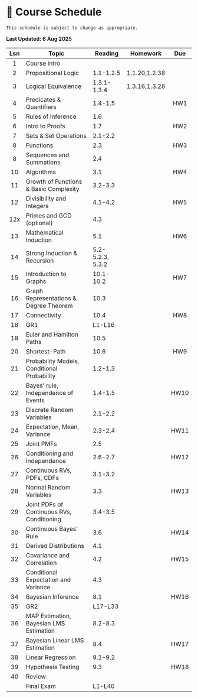 # 📆 Course Schedule

```{note}
This schedule is subject to change as appropriate.
```
**Last Updated: 6 Aug 2025**

|Lsn|                     Topic                  |      Reading     |  Homework   | Due |
|:-:|--------------------------------------------|------------------|-------------|:---:|
|1  | Course Intro                               |                  |             |     |
|2  | Propositional Logic                        | 1.1-1.2.5        |1.1.20,1.2.38|     |
|3  | Logical Equivalence                        | 1.3.1-1.3.4      |1.3.16,1.3.28|     |
|4  | Predicates & Quantifiers                   | 1.4-1.5          |             | HW1 |
|5  | Rules of Inference                         | 1.6              |             |     |
|6  | Intro to Proofs                            | 1.7              |             | HW2 |
|7  | Sets & Set Operations                      | 2.1-2.2          |             |     |
|8  | Functions                                  | 2.3              |             | HW3 |
|8  | Sequences and Summations                   | 2.4              |             |     |
|10 | Algorithms                                 | 3.1              |             | HW4 |
|11 | Growth of Functions & Basic Complexity     | 3.2-3.3          |             |     |
|12 | Divisibility and Integers                  | 4.1-4.2          |             | HW5 |
|12x| Primes and GCD (optional)                  | 4.3              |             |     |
|13 | Mathematical Induction                     | 5.1              |             | HW6 |
|14 | Strong Induction & Recursion               | 5.2-5.2.3, 5.3.2 |             |     |
|15 | Introduction to Graphs                     | 10.1-10.2        |             | HW7 |
|16 | Graph Representations & Degree Theorem     | 10.3             |             |     |
|17 | Connectivity                               | 10.4             |             | HW8 |
|18 | GR1                                        | L1-L16           |             |     |
|19 | Euler and Hamilton Paths                   | 10.5             |             |     |
|20 | Shortest-Path                              | 10.6             |             | HW9 |
|21 | Probability Models, Conditional Probability| 1.2-1.3          |             |     |
|22 | Bayes' rule, Independence of Events        | 1.4-1.5          |             | HW10|
|23 | Discrete Random Variables                  | 2.1-2.2          |             |     |
|24 | Expectation, Mean, Variance                | 2.3-2.4          |             | HW11|
|25 | Joint PMFs                                 | 2.5              |             |     |
|26 | Conditioning and Independence              | 2.6-2.7          |             | HW12|
|27 | Continuous RVs, PDFs, CDFs                 | 3.1-3.2          |             |     |
|28 | Normal Random Variables                    | 3.3              |             | HW13|
|29 | Joint PDFs of Continuous RVs, Conditioning | 3.4-3.5          |             |     |
|30 | Continuous Bayes’ Rule                     | 3.6              |             | HW14|
|31 | Derived Distributions                      | 4.1              |             |     |
|32 | Covariance and Correlation                 | 4.2              |             | HW15|
|33 | Conditional Expectation and Variance       | 4.3              |             |     |
|34 | Bayesian Inference                         | 8.1              |             | HW16|
|35 | GR2                                        | L17-L33          |             |     |
|36 | MAP Estimation, Bayesian LMS Estimation    | 8.2-8.3          |             |     |
|37 | Bayesian Linear LMS Estimation             | 8.4              |             | HW17|
|38 | Linear Regression                          | 9.1-9.2          |             |     |
|39 | Hypothesis Testing                         | 9.3              |             | HW18|
|40 | Review                                     |                  |             |     |
|   | Final Exam                                 | L1-L40           |             |     |
   


